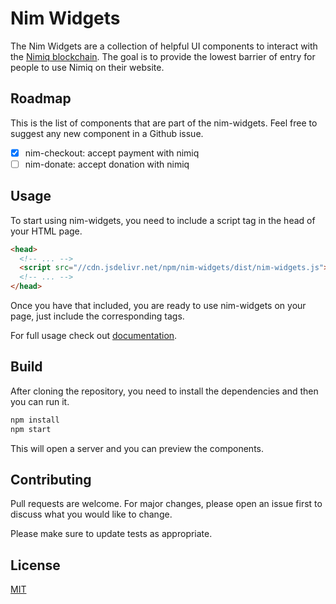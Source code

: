 # Nim Widgets

The Nim Widgets are a collection of helpful UI components to interact with the [Nimiq blockchain](https://nimiq.com). The goal is to provide the lowest barrier of entry for people to use Nimiq on their website.

## Roadmap

This is the list of components that are part of the nim-widgets. Feel free to suggest any new component in a Github issue.

- [x] nim-checkout: accept payment with nimiq
- [ ] nim-donate: accept donation with nimiq

## Usage

To start using nim-widgets, you need to include a script tag in the head of your HTML page.

```html
<head>
  <!-- ... -->
  <script src="//cdn.jsdelivr.net/npm/nim-widgets/dist/nim-widgets.js"></script>
  <!-- ... -->
</head>
```

Once you have that included, you are ready to use nim-widgets on your page, just include the corresponding tags.

For full usage check out [documentation](https://lunanimous.github.io/nim-widgets/index.html).

## Build

After cloning the repository, you need to install the dependencies and then you can run it.

```bash
npm install
npm start
```

This will open a server and you can preview the components.

## Contributing

Pull requests are welcome. For major changes, please open an issue first to discuss what you would like to change.

Please make sure to update tests as appropriate.

## License

[MIT](https://choosealicense.com/licenses/mit/)
